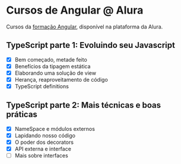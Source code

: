 # Cursos de Angular @ Alura

Cursos da [formação Angular](https://cursos.alura.com.br/formacao-angular), disponível na plataforma da Alura.

## TypeScript parte 1: Evoluindo seu Javascript
- [X] Bem começado, metade feito
- [X] Benefícios da tipagem estática
- [X] Elaborando uma solução de view
- [X] Herança, reaproveitamento de código
- [X] TypeScript definitions

## TypeScript parte 2: Mais técnicas e boas práticas
- [X] NameSpace e módulos externos
- [X] Lapidando nosso código
- [X] O poder dos decorators
- [X] API externa e interface
- [ ] Mais sobre interfaces